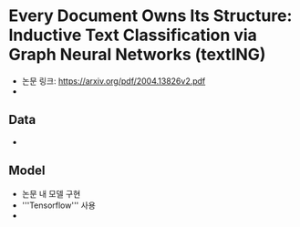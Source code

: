 # Every Document Owns Its Structure: Inductive Text Classification via Graph Neural Networks (textING)
* 논문 링크: <https://arxiv.org/pdf/2004.13826v2.pdf>
* 

## Data
* 

## Model
* 논문 내 모델 구현
* '''Tensorflow''' 사용
* 

